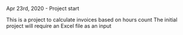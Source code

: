 Apr 23rd, 2020 - Project start

This is a project to calculate invoices based on hours count
The initial project will require an Excel file as an input
